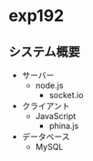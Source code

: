 # exp192
## システム概要
* サーバー
  * node.js
    * socket.io
* クライアント
  * JavaScript
    * phina.js
* データベース
  * MySQL